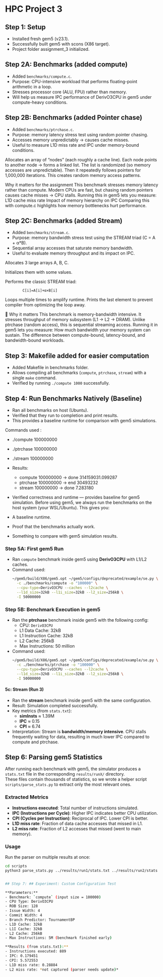 # HPC Project 3

## Step 1: Setup
- Installed fresh gem5 (v23.1).
- Successfully built gem5 with scons (X86 target).
- Project folder assignment_3 initialized.
## Step 2A: Benchmarks (added compute)

- Added `benchmarks/compute.c`.
- Purpose: CPU-intensive workload that performs floating-point arithmetic in a loop.
- Stresses processor core (ALU, FPU) rather than memory.
- Will help us measure IPC performance of DerivO3CPU in gem5 under compute-heavy conditions.
 
## Step 2B: Benchmarks (added Pointer chase)


- Added `benchmarks/ptrchase.c`.
- Purpose: memory latency stress test using random pointer chasing.
- Accesses memory unpredictably → causes cache misses.
- Useful to measure L1D miss rate and IPC under memory-bound conditions.

Allocates an array of “nodes” (each roughly a cache line).
Each node points to another node → forms a linked list.
The list is randomized (so memory accesses are unpredictable).
Then it repeatedly follows pointers for 1,000,000 iterations.
This creates random memory access patterns.

Why it matters for the assignment
This benchmark stresses memory latency rather than compute.
Modern CPUs are fast, but chasing random pointers causes cache misses → CPU stalls.
Running this in gem5 lets you measure:
L1D cache miss rate
Impact of memory hierarchy on IPC
Comparing this with compute.c highlights how memory bottlenecks hurt performance.

## Step 2C: Benchmarks (added Stream)

- Added `benchmarks/stream.c`.
- Purpose: memory bandwidth stress test using the STREAM triad (C = A + α*B).
- Sequential array accesses that saturate memory bandwidth.
- Useful to evaluate memory throughput and its impact on IPC.

Allocates 3 large arrays A, B, C.

Initializes them with some values.

Performs the classic STREAM triad:

			C[i]=A[i]+α×B[i]

Loops multiple times to amplify runtime.
Prints the last element to prevent compiler from optimizing the loop away.

📌 Why it matters
This benchmark is memory-bandwidth intensive.
It stresses throughput of memory subsystem (L1 → L2 → DRAM).
Unlike ptrchase (random access), this is sequential streaming access.
Running it in gem5 lets you measure:
How much bandwidth your memory system can sustain.
The difference between compute-bound, latency-bound, and bandwidth-bound workloads.


## Step 3: Makefile added for easier computation

- Added Makefile in benchmarks folder.
- Allows compiling all benchmarks (`compute`, `ptrchase`, `stream`) with a single `make` command.
- Verified by running `./compute 1000` successfully.


## Step 4: Run Benchmarks Natively (Baseline)

- Ran all benchmarks on host (Ubuntu).
- Verified that they run to completion and print results.
- This provides a baseline runtime for comparison with gem5 simulations.

Commands used : 
- ./compute 100000000
- ./ptrchase 100000000
- ./stream 100000000

- Results:
  - compute 100000000 → done 314159031.099287
  - ptrchase 100000000 → end 30493232
  - stream 100000000 → done 7.283180
- Verified correctness and runtime — provides baseline for gem5 simulation.
Before using gem5, we always run the benchmarks on the host system (your WSL/Ubuntu). This gives you:

- A baseline runtime.
- Proof that the benchmarks actually work.
- Something to compare with gem5 simulation results.


### Step 5A: First gem5 Run
- Ran `compute` benchmark inside gem5 using **DerivO3CPU** with L1/L2 caches.
- Command used:
  ```bash
  ~/gem5/build/X86/gem5.opt ~/gem5/configs/deprecated/example/se.py \
    -c ./benchmarks/compute -o "100000" \
    --cpu-type=DerivO3CPU --caches --l2cache \
    --l1d_size=32kB --l1i_size=32kB --l2_size=256kB \
    -I 50000000

### Step 5B: Benchmark Execution in gem5

- Ran the **ptrchase** benchmark inside gem5 with the following config:
  - CPU: `DerivO3CPU`
  - L1 Data Cache: 32kB
  - L1 Instruction Cache: 32kB
  - L2 Cache: 256kB
  - Max Instructions: 50 million
- Command used:
  ```bash
  ~/gem5/build/X86/gem5.opt ~/gem5/configs/deprecated/example/se.py \
    -c ./benchmarks/ptrchase -o "100000" \
    --cpu-type=DerivO3CPU --caches --l2cache \
    --l1d_size=32kB --l1i_size=32kB --l2_size=256kB \
    -I 50000000


#### 5c: Stream (Run 3)
- Ran the **stream** benchmark inside gem5 with the same configuration.
- Result: Simulation completed successfully.
- Key metrics (from `stats.txt`):
  - **simInsts** ≈ 1.39M
  - **IPC** ≈ 0.15
  - **CPI** ≈ 6.74
- Interpretation: Stream is **bandwidth/memory intensive**. CPU stalls frequently waiting for data, resulting in much lower IPC compared to compute and ptrchase.

## Step 6: Parsing gem5 Statistics

After running each benchmark with gem5, the simulator produces a `stats.txt` file in the corresponding `results/runX/` directory.  
These files contain thousands of statistics, so we wrote a helper script `scripts/parse_stats.py` to extract only the most relevant ones.

### Extracted Metrics
- **Instructions executed**: Total number of instructions simulated.  
- **IPC (Instructions per Cycle)**: Higher IPC indicates better CPU utilization.  
- **CPI (Cycles per Instruction)**: Reciprocal of IPC. Lower CPI is better.  
- **L1D miss rate**: Fraction of data cache accesses that missed in L1.  
- **L2 miss rate**: Fraction of L2 accesses that missed (went to main memory).

### Usage
Run the parser on multiple results at once:
```bash
cd scripts
python3 parse_stats.py ../results/run1/stats.txt ../results/run2/stats.txt ../results/run3/stats.txt


## Step 7: ## Experiment: Custom Configuration Test

**Parameters:**
- Benchmark: `compute` (input size = 100000)
- CPU Type: DerivO3CPU
- ROB Size: 128
- Issue Width: 4
- Commit Width: 4
- Branch Predictor: TournamentBP
- L1D Cache: 32kB
- L1I Cache: 32kB
- L2 Cache: 256kB
- Max Instructions: 5M (benchmark finished early)

**Results (from stats.txt):**
- Instructions executed: 889
- IPC: 0.179451
- CPI: 5.572553
- L1D miss rate: 0.28884
- L2 miss rate: *not captured (parser needs update)*

